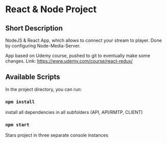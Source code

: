 # React & Node Project

## Short Description

NodeJS & React App, which allows to connect your stream to player. Done by configuring Node-Media-Server.

App based on Udemy course, pushed to git to eventually make some changes. Link: https://www.udemy.com/course/react-redux/

## Available Scripts

In the project directory, you can run:

### `npm install`

install all dependencies in all subfolders (API, API/RMTP, CLIENT)

### `npm start`

Stars project in three separate console instances
